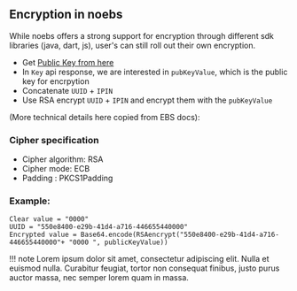 ## Encryption in noebs


While noebs offers a strong support for encryption through different sdk libraries (java, dart, js), user's can still roll out their own encryption.


- Get [Public Key from here](/#api-request-sample)
- In `Key` api response, we are interested in `pubKeyValue`, which is the public key for encrpytion
- Concatenate `UUID` + `IPIN`
- Use RSA encrypt `UUID` + `IPIN` and encrypt them with the `pubKeyValue`

(More technical details here copied from EBS docs):

### Cipher specification
-	Cipher algorithm: RSA
-	Cipher mode: ECB
-	Padding : PKCS1Padding

### Example:

```
Clear value = "0000"
UUID = "550e8400-e29b-41d4-a716-446655440000"
Encrypted value = Base64.encode(RSAencrypt("550e8400-e29b-41d4-a716-446655440000"+ "0000 ", publicKeyValue))
```


!!! note
    Lorem ipsum dolor sit amet, consectetur adipiscing elit. Nulla et euismod
    nulla. Curabitur feugiat, tortor non consequat finibus, justo purus auctor
    massa, nec semper lorem quam in massa.